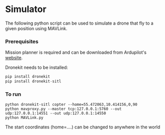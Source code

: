 # Simulator
The following python script can be used to simulate a drone that fly to a given position using MAVLink.
### Prerequisites
Mission planner is required and can be downloaded from Ardupilot's [website](http://ardupilot.org/planner/docs/mission-planner-installation.html). <br/>

Dronekit needs to be installed:
```python
pip install dronekit
pip install dronekit-sitl
```
### To run
```
python dronekit-sitl copter --home=55.472063,10.414156,0,90
python mavproxy.py --master tcp:127.0.0.1:5760 --out udp:127.0.0.1:14551 --out udp:127.0.0.1:14550
python MAVLink.py
```
The start coordinates (home=....) can be changed to anywhere in the world

